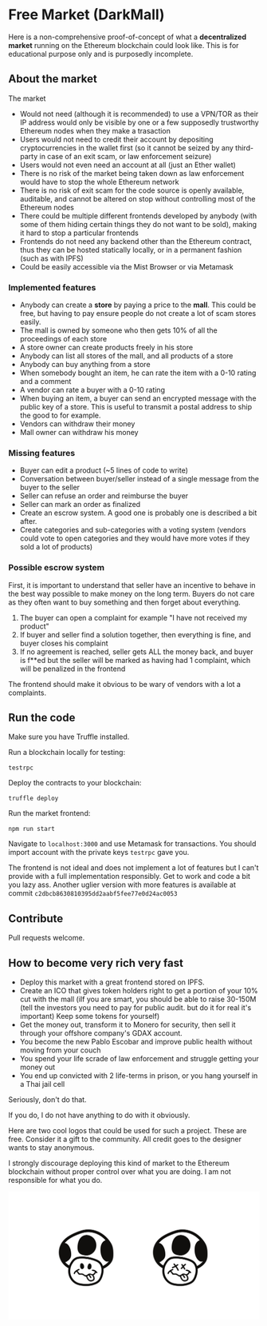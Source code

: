 # Free Market (DarkMall)

Here is a non-comprehensive proof-of-concept of what a **decentralized market** running on the Ethereum blockchain
could look like. This is for educational purpose only and is purposedly incomplete.

## About the market

The market

 - Would not need (although it is recommended) to use a VPN/TOR as their IP address would only be visible by one or a few supposedly trustworthy Ethereum nodes when they make a trasaction
 - Users would not need to credit their account by depositing cryptocurrencies in the wallet first (so it cannot be seized by any third-party in case of an exit scam, or law enforcement seizure)
 - Users would not even need an account at all (just an Ether wallet)
 - There is no risk of the market being taken down as law enforcement would have to stop the whole Ethereum network
 - There is no risk of exit scam for the code source is openly available, auditable, and cannot be altered on stop without controlling most of the Ethereum nodes
 - There could be multiple different frontends developed by anybody (with some of them hiding certain things they do not want to be sold), making it hard to stop a particular frontends
 - Frontends do not need any backend other than the Ethereum contract, thus they can be hosted statically locally, or in a permanent fashion (such as with IPFS)
 - Could be easily accessible via the Mist Browser or via Metamask
 
### Implemented features

 - Anybody can create a **store** by paying a price to the **mall**. This could be free, but having to pay ensure people do not create a lot of scam stores easily.
 - The mall is owned by someone who then gets 10% of all the proceedings of each store
 - A store owner can create products freely in his store
 - Anybody can list all stores of the mall, and all products of a store
 - Anybody can buy anything from a store
 - When somebody bought an item, he can rate the item with a 0-10 rating and a comment
 - A vendor can rate a buyer with a 0-10 rating
 - When buying an item, a buyer can send an encrypted message with the public key of a store. This is useful to transmit a postal address to ship the good to for example.
 - Vendors can withdraw their money
 - Mall owner can withdraw his money
 
### Missing features

 - Buyer can edit a product (~5 lines of code to write)
 - Conversation between buyer/seller instead of a single message from the buyer to the seller
 - Seller can refuse an order and reimburse the buyer
 - Seller can mark an order as finalized
 - Create an escrow system. A good one is probably one is described a bit after.
 - Create categories and sub-categories with a voting system (vendors could vote to open categories and they would have more votes if they sold a lot of products)
    

### Possible escrow system

First, it is important to understand that seller have an incentive to behave in the best way possible to make money on the long term.
Buyers do not care as they often want to buy something and then forget about everything.

1) The buyer can open a complaint for example "I have not received my product"
2) If buyer and seller find a solution together, then everything is fine, and buyer closes his complaint
3) If no agreement is reached, seller gets ALL the money back, and buyer is f**ed but the seller will be marked as having had 1 complaint, which will be penalized in the frontend

The frontend should make it obvious to be wary of vendors with a lot a complaints.
 
## Run the code

Make sure you have Truffle installed.

Run a blockchain locally for testing:

```
testrpc
```

Deploy the contracts to your blockchain:

```
truffle deploy
```

Run the market frontend:

```
npm run start
```

Navigate to `localhost:3000` and use Metamask for transactions. You should import account with the private keys `testrpc` gave you.

The frontend is not ideal and does not implement a lot of features but I can't provide with a full implementation responsibly. Get to work and code a bit you lazy ass.
Another uglier version with more features is available at commit `c2dbcb8630810395dd2aabf5fee77e0d24ac0053`

## Contribute

Pull requests welcome.

## How to become very rich very fast

 - Deploy this market with a great frontend stored on IPFS.
 - Create an ICO that gives token holders right to get a portion of your 10% cut with the mall (iIf you are smart, you should be able to raise 30-150M (tell the investors you need to pay for public audit. but do it for real it's important)
Keep some tokens for yourself)
 - Get the money out, transform it to Monero for security, then sell it through your offshore company's GDAX account.
 - You become the new Pablo Escobar and improve public health without moving from your couch
 - You spend your life scrade of law enforcement and struggle getting your money out
 - You end up convicted with 2 life-terms in prison, or you hang yourself in a Thai jail cell
 
Seriously, don't do that.

If you do, I do not have anything to do with it obviously.
 
Here are two cool logos that could be used for such a project. These are free. Consider it a gift to the community.
All credit goes to the designer wants to stay anonymous.

I strongly discourage deploying this kind of market to the Ethereum blockchain without proper control over what you are doing.
I am not responsible for what you do.

![Example logos](Shroom2.svg?raw=true "Example logos")



